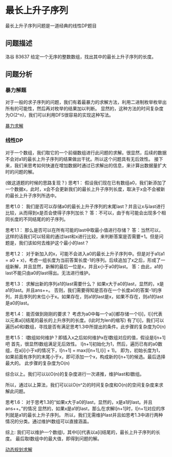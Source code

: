 # 最长上升子序列

最长上升子序列问题是一道经典的线性DP题目

## 问题描述

洛谷 B3637
给定一个无序的整数数组，找出其中的最长上升子序列的长度。

## 问题分析

### 暴力解题

对于一般的求子序列的问题，我们有着最暴力的求解方法，利用二进制枚举枚举出所有的可能性，然后再对枚举的结果加以判断。
显然的，这种方法的时间复杂度为O(2^n)，我们可以利用DFS很容易的实现这种写法。

[暴力求解](./最长上升子序列_0.cpp)

### 线性DP

对于一个数组，我们取它的一个前缀数组进行此问题的求解。很显然，后续的数据不会对a1的最长上升子序列的结果做出干扰。所以这个问题具有无后效性。
接下来，我们来思考如何快速在增加数据时通过已求解出的信息，来计算出数据量扩大时的问题的解。

(做这道题的时候的思路复现？)
思考1：
假设我们现在已有数组a0，我们新添加了一个数据x，此时，x会不会更新我们的最长上升子序列长度，取决于x会不会被新的最长上升子序列所选中。

思考1.0：
我们是否可以存储a0的最长上升子序列的末尾last？并且让x与last进行比较，从而得到x是否会使得子序列加长？
答：不可以，由于有可能会出现多个相同长度的不同结尾的的子序列。

思考1.1：
那么是否可以在所有可能的last中取最小值进行存储？
答：当然可以，这样的话我们可以轻易的通过last和x进行比较，来判断答案是否需要+1。但是问题是，我们该如何去维护这个最小的last？

思考1.2：
对于新加入的x，可能不会进入a0的最长上升子序列中。但是对于a1(a1 = a0 + x)，考虑一组长度为当前答案长度-1的序列。后续追加了x之后，形成了一组新解，并且显然，新解的最后一位是x，并且x小于a0的last。
答：由此，a1的last不能只由a0的last得出。无法进行维护。

思考1.3：
求解出新的序列a1的last需要什么？
如果x大于a0的last，显然的，x是a1的last。并且ans++。
否则，我们需要得知是否存在一个长度a0的答案-1的序列，并且序列的末位小于x。如果存在，则a1的last是x，如果不存在，则a1的last是a0的last。

思考1.4：
能否做到刚刚的要求？
考虑为a0中每一个a[i]都存储一个l[i]，l[i]代表以元素a[i]结尾的最长的上升序列的长度。(l此时为len的缩写)
有了l[i]，我们可以遍历a0和l数组，寻找是否有满足思考1.3中所提出的条件。此步骤的复杂度为O(n)

思考1.5：
l数组如何维护？即插入x之后如何维护x在l数组对应的值，假设是l[n+1]吧
首先，很显然l数组满足无后效性。
l[n+1]初始化为1，然后，遍历已有的a0数组，在a[i]小于x的情况下，l[n+1] = max(l[n+1],l[i] + 1)。
即为，初始长度为1，如果前面有序列的末尾小于x，即可添加一个x，构成新的l[n+1]的候选。最后选择最大的。
此步骤的复杂度为O(n)

综合以上。我们可以以O(n)的复杂度进行一次递推，维护last和l数组。

所以，通过以上算法，我们可以以O(n^2)的时间复杂度和O(n)的空间复杂度来求解此问题。

思考1.6：
对于思考1.3的“如果x大于a0的last，显然的，x是a1的last。并且ans++。”的情况
显然的，如果x是a1的last，那么在求解l[n+1]时，l[n+1]对应的序列就是a1的最长上升子序列。
所以，我们无需维护last并且如思考1.3中进行两种情况的分类。通过维护l数组可以直接涵盖。

综上:
我们可以维护一个数组l，其中l[i]代表以a[i]结尾的，最长上升子序列的长度。
最后取l数组中的最大值，即得到问题的解。

[动态规划求解](./最长上升子序列_1.cpp)
